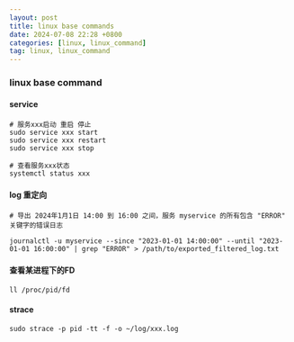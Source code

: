 ```yaml
---
layout: post
title: linux base commands
date: 2024-07-08 22:28 +0800
categories: [linux, linux_command]
tag: linux, linux_command
---
```


### linux base command

#### service

```linux
# 服务xxx启动 重启 停止
sudo service xxx start
sudo service xxx restart
sudo service xxx stop

# 查看服务xxx状态
systemctl status xxx
```

####  log 重定向

```linux
# 导出 2024年1月1日 14:00 到 16:00 之间，服务 myservice 的所有包含 "ERROR" 关键字的错误日志

journalctl -u myservice --since "2023-01-01 14:00:00" --until "2023-01-01 16:00:00" | grep "ERROR" > /path/to/exported_filtered_log.txt

```

#### 查看某进程下的FD

```linux
ll /proc/pid/fd
```

#### strace

```linux
sudo strace -p pid -tt -f -o ~/log/xxx.log
```



